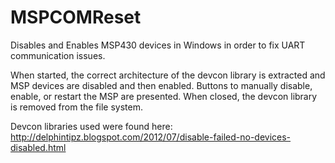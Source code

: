 MSPCOMReset
===========
Disables and Enables MSP430 devices in Windows in order to fix UART communication issues.

When started, the correct architecture of the devcon library is extracted and MSP devices are disabled and then enabled.
Buttons to manually disable, enable, or restart the MSP are presented.
When closed, the devcon library is removed from the file system.


Devcon libraries used were found here:
  http://delphintipz.blogspot.com/2012/07/disable-failed-no-devices-disabled.html
